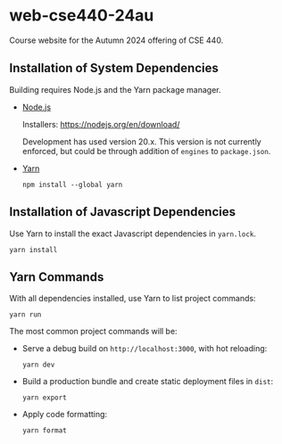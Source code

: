 # web-cse440-24au

Course website for the Autumn 2024 offering of CSE 440.

## Installation of System Dependencies

Building requires Node.js and the Yarn package manager.

- [Node.js](https://nodejs.org/)

  Installers: <https://nodejs.org/en/download/>

  Development has used version 20.x.
  This version is not currently enforced, but could be through addition of `engines` to `package.json`.

- [Yarn](https://yarnpkg.com/)

  ```
  npm install --global yarn
  ```

## Installation of Javascript Dependencies

Use Yarn to install the exact Javascript dependencies in `yarn.lock`. 

```
yarn install
```

## Yarn Commands

With all dependencies installed, use Yarn to list project commands:

```
yarn run
```

The most common project commands will be:

- Serve a debug build on `http://localhost:3000`, with hot reloading:

  ```
  yarn dev
  ```

- Build a production bundle and create static deployment files in `dist`:

  ```
  yarn export
  ```

- Apply code formatting:

  ```
  yarn format
  ```
